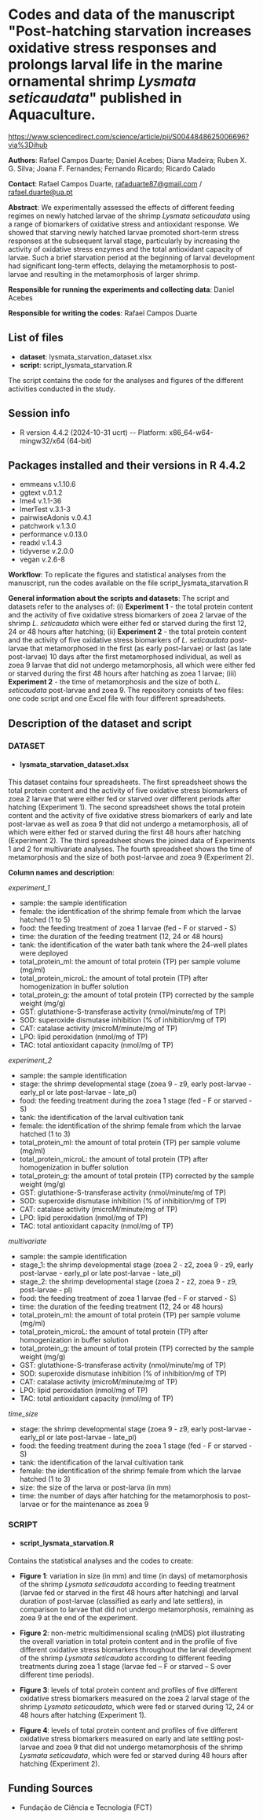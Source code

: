 # Codes and data of the manuscript "Post-hatching starvation increases oxidative stress responses and prolongs larval life in the marine ornamental shrimp *Lysmata seticaudata*" published in Aquaculture.

https://www.sciencedirect.com/science/article/pii/S0044848625006696?via%3Dihub

**Authors**: Rafael Campos Duarte; Daniel Acebes; Diana Madeira; Ruben X. G. Silva; Joana F. Fernandes; Fernando Ricardo; Ricardo Calado

**Contact**: Rafael Campos Duarte, rafaduarte87@gmail.com / rafael.duarte@ua.pt

**Abstract**: We experimentally assessed the effects of different feeding regimes on newly hatched larvae of the shrimp *Lysmata seticaudata* using a range of biomarkers of oxidative stress and antioxidant response. We showed that starving newly hatched larvae promoted short-term stress responses at the subsequent larval stage, particularly by increasing the activity of oxidative stress enzymes and the total antioxidant capacity of larvae. Such a brief starvation period at the beginning of larval development had significant long-term effects, delaying the metamorphosis to post-larvae and resulting in the metamorphosis of larger shrimp. 

**Responsible for running the experiments and collecting data**: Daniel Acebes

**Responsible for writing the codes**: Rafael Campos Duarte

## List of files
* **dataset**: lysmata_starvation_dataset.xlsx
* **script**: script_lysmata_starvation.R

The script contains the code for the analyses and figures of the different activities conducted in the study. 

## Session info
* R version 4.4.2 (2024-10-31 ucrt) -- Platform: x86_64-w64-mingw32/x64 (64-bit)

## Packages installed and their versions in R 4.4.2
* emmeans v.1.10.6
* ggtext v.0.1.2
* lme4 v.1.1-36
* lmerTest v.3.1-3
* pairwiseAdonis v.0.4.1
* patchwork v.1.3.0
* performance v.0.13.0
* readxl v.1.4.3
* tidyverse v.2.0.0
* vegan v.2.6-8

**Workflow**: To replicate the figures and statistical analyses from the manuscript, run the codes available on the file script_lysmata_starvation.R

**General information about the scripts and datasets**: The script and datasets refer to the analyses of: (i) **Experiment 1** - the total protein content and the activity of five oxidative stress biomarkers of zoea 2 larvae of the shrimp *L. seticaudata* which were either fed or starved during the first 12, 24 or 48 hours after hatching; (ii) **Experiment 2** - the total protein content and the activity of five oxidative stress biomarkers of *L. seticaudata* post-larvae that metamorphosed in the first (as early post-larvae) or last (as late post-larvae) 10 days after the first metamorphosed individual, as well as zoea 9 larvae that did not undergo metamorphosis, all which were either fed or starved during the first 48 hours after hatching as zoea 1 larvae; (iii) **Experiment 2** - the time of metamorphosis and the size of both *L. seticaudata* post-larvae and zoea 9. The repository consists of two files: one code script and one Excel file with four different spreadsheets.

## Description of the dataset and script

### DATASET

* #### lysmata_starvation_dataset.xlsx 

This dataset contains four spreadsheets. The first spreadsheet shows the total protein content and the activity of five oxidative stress biomarkers of zoea 2 larvae that were either fed or starved over different periods after hatching (Experiment 1). The second spreadsheet shows the total protein content and the activity of five oxidative stress biomarkers of early and late post-larvae as well as zoea 9 that did not undergo a metamorphosis, all of which were either fed or starved during the first 48 hours after hatching (Experiment 2). The third spreadsheet shows the joined data of Experiments 1 and 2 for multivariate analyses. The fourth spreadsheet shows the time of metamorphosis and the size of both post-larvae and zoea 9 (Experiment 2).

**Column names and description**:

*experiment_1*

* sample: the sample identification 
* female: the identification of the shrimp female from which the larvae hatched (1 to 5)
* food: the feeding treatment of zoea 1 larvae (fed - F or starved - S)
* time: the duration of the feeding treatment (12, 24 or 48 hours)
* tank: the identification of the water bath tank where the 24-well plates were deployed
* total_protein_ml: the amount of total protein (TP) per sample volume (mg/ml)
* total_protein_microL: the amount of total protein (TP) after homogenization in buffer solution
* total_protein_g: the amount of total protein (TP) corrected by the sample weight (mg/g)
* GST: glutathione-S-transferase activity (nmol/minute/mg of TP)
* SOD: superoxide dismutase inhibition (% of inhibition/mg of TP)
* CAT: catalase activity (microM/minute/mg of TP)
* LPO: lipid peroxidation (nmol/mg of TP)
* TAC: total antioxidant capacity (nmol/mg of TP)

*experiment_2*

* sample: the sample identification
* stage: the shrimp developmental stage (zoea 9 - z9, early post-larvae - early_pl or late post-larvae - late_pl)
* food: the feeding treatment during the zoea 1 stage (fed - F or starved - S)
* tank: the identification of the larval cultivation tank
* female: the identification of the shrimp female from which the larvae hatched (1 to 3)
* total_protein_ml: the amount of total protein (TP) per sample volume (mg/ml)
* total_protein_microL: the amount of total protein (TP) after homogenization in buffer solution
* total_protein_g: the amount of total protein (TP) corrected by the sample weight (mg/g)
* GST: glutathione-S-transferase activity (nmol/minute/mg of TP)
* SOD: superoxide dismutase inhibition (% of inhibition/mg of TP)
* CAT: catalase activity (microM/minute/mg of TP)
* LPO: lipid peroxidation (nmol/mg of TP)
* TAC: total antioxidant capacity (nmol/mg of TP)

*multivariate*

* sample: the sample identification
* stage_1: the shrimp developmental stage (zoea 2 - z2, zoea 9 - z9, early post-larvae - early_pl or late post-larvae - late_pl)
* stage_2: the shrimp developmental stage (zoea 2 - z2, zoea 9 - z9, post-larvae - pl)
* food: the feeding treatment of zoea 1 larvae (fed - F or starved - S)
* time: the duration of the feeding treatment (12, 24 or 48 hours)
* total_protein_ml: the amount of total protein (TP) per sample volume (mg/ml)
* total_protein_microL: the amount of total protein (TP) after homogenization in buffer solution
* total_protein_g: the amount of total protein (TP) corrected by the sample weight (mg/g)
* GST: glutathione-S-transferase activity (nmol/minute/mg of TP)
* SOD: superoxide dismutase inhibition (% of inhibition/mg of TP)
* CAT: catalase activity (microM/minute/mg of TP)
* LPO: lipid peroxidation (nmol/mg of TP)
* TAC: total antioxidant capacity (nmol/mg of TP)

*time_size*

* stage: the shrimp developmental stage (zoea 9 - z9, early post-larvae - early_pl or late post-larvae - late_pl)
* food: the feeding treatment during the zoea 1 stage (fed - F or starved - S)
* tank: the identification of the larval cultivation tank
* female: the identification of the shrimp female from which the larvae hatched (1 to 3)
* size: the size of the larva or post-larva (in mm)
* time: the number of days after hatching for the metamorphosis to post-larvae or for the maintenance as zoea 9

### SCRIPT

* #### script_lysmata_starvation.R

Contains the statistical analyses and the codes to create: 

 * **Figure 1**: variation in size (in mm) and time (in days) of metamorphosis of the shrimp *Lysmata seticaudata* according to feeding treatment (larvae fed or starved in the first 48 hours after hatching) and larval duration of post-larvae (classified as early and late settlers), in comparison to larvae that did not undergo metamorphosis, remaining as zoea 9 at the end of the experiment.

 * **Figure 2**: non-metric multidimensional scaling (nMDS) plot illustrating the overall variation in total protein content and in the profile of five different oxidative stress biomarkers throughout the larval development of the shrimp *Lysmata seticaudata* according to different feeding treatments during zoea 1 stage (larvae fed – F or starved – S over different time periods).
   
 * **Figure 3**: levels of total protein content and profiles of five different oxidative stress biomarkers measured on the zoea 2 larval stage of the shrimp *Lysmata seticaudata*, which were fed or starved during 12, 24 or 48 hours after hatching (Experiment 1).

 * **Figure 4**: levels of total protein content and profiles of five different oxidative stress biomarkers measured on early and late settling post-larvae and zoea 9 that did not undergo metamorphosis of the shrimp *Lysmata seticaudata*, which were fed or starved during 48 hours after hatching (Experiment 2).

## Funding Sources

* Fundação de Ciência e Tecnologia (FCT)
